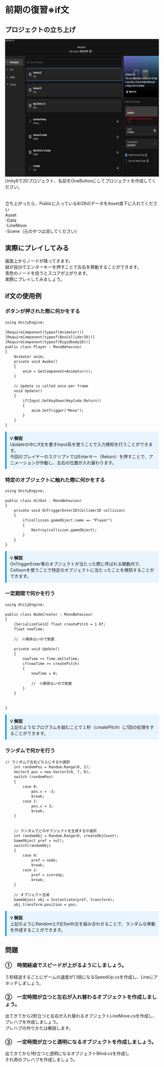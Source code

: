 # 前期の復習※if文

## プロジェクトの立ち上げ
<img src="Image/HighSchool_2025/OneButtonCreate.png" height="450"><br>
Unity6で2Dプロジェクト、名前をOneButtonにしてプロジェクトを作成してください。<br>
<br>
<br>
立ち上がったら、Publicに入っている8/26のデータをAsset直下に入れてください<br>
Asset<br>
-Data<br>
-LineMove<br>
-Scene（元のやつは消してください）<br>

## 実際にプレイしてみる
画面上からノードが降ってきます。<br>
緑が自分でエンターキーを押すことで左右を移動することができます。<br>
青色のノードを拾うとスコアが上がります。<br>
実際にプレイしてみましょう。<br>

## if文の使用例
### ボタンが押された際に何かをする
~~~ clike
using UnityEngine;

[RequireComponent(typeof(Animator))]
[RequireComponent(typeof(BoxCollider2D))]
[RequireComponent(typeof(Rigidbody2D))]
public class Player : MonoBehaviour
{
    Animator anim;
    private void Awake()
    {
        anim = GetComponent<Animator>();
    }

    // Update is called once per frame
    void Update()
    {
        if(Input.GetKeyDown(KeyCode.Return))
        {
            anim.SetTrigger("Move");
        }
    }
}
~~~
<div style="border-left: 5px solid #2d9cdb; background: #e8f4fd; padding: 0.8em; margin: 1em 0;">
  <strong>💡 解説</strong><br>
  Updateの中にif文を書きInput系を使うことで入力検知を行うことができます。<br>
  今回のプレイヤーのスクリプトではEnterキー（Return）を押すことで、アニメーションが作動し、左右の位置が入れ替わります。
</div>

### 特定のオブジェクトに触れた際に何かをする
~~~ clike
using UnityEngine;

public class HitOut : MonoBehaviour
{
    private void OnTriggerEnter2D(Collider2D collision)
    {
        if(collision.gameObject.name == "Player")
        {
            Destroy(collision.gameObject);
        }
    }
}
~~~
<div style="border-left: 5px solid #2d9cdb; background: #e8f4fd; padding: 0.8em; margin: 1em 0;">
  <strong>💡 解説</strong><br>
  OnTriggerEnter等のオブジェクトが当たった際に呼ばれる関数内で、<br>
  Collisonを使うことで特定のオブジェクトに当たったことを検知することができます。
</div>

### 一定期間で何かを行う
~~~ clike
using UnityEngine;

public class NodeCreater : MonoBehaviour
{
    [SerializeField] float createPitch = 1.0f;
    float nowTime;

    //　※関係ないので割愛

    private void Update()
    {
        nowTime += Time.deltaTime;
        if(nowTime >= createPitch)
        {
            nowTime = 0;

            //　※関係ないので割愛
        }
    }


}
~~~
<div style="border-left: 5px solid #2d9cdb; background: #e8f4fd; padding: 0.8em; margin: 1em 0;">
  <strong>💡 解説</strong><br>
  上記のようなプログラムを組むことで１秒（createPitch）に1回の処理をすることができます。
</div>

### ランダムで何かを行う
~~~ clike
// ランダムで左右どちらにするか選択
    int randomPos = Random.Range(0, 2);
    Vector3 pos = new Vector3(0, 7, 0);
    switch (randomPos)
    {
        case 0:
            pos.x = -3;
            break;
        case 1:
            pos.x = 3;
            break;
    }


    // ランダムでどのオブジェクトを生成するか選択
    int randomObj = Random.Range(0, createObjCount);
    GameObject pref = null;
    switch(randomObj)
    {
        case 0:
            pref = node;
            break;
        case 1:
            pref = scoreUp;
            break;
    }

    // オブジェクト生成
    GameObject obj = Instantiate(pref, transform);
    obj.transform.position = pos;
~~~
<div style="border-left: 5px solid #2d9cdb; background: #e8f4fd; padding: 0.8em; margin: 1em 0;">
  <strong>💡 解説</strong><br>
  上記のようにRandomとif文Swith文を組み合わせることで、ランダムな挙動を作成することができます。
</div>


## 問題
### ①　時間経過でスピードが上がるようにしましょう。
５秒経過するごとにゲームの速度が1.1倍になるSpeedUp.csを作成し、Lineにアタッチしましょう。

### ②　一定時間が立つと左右が入れ替わるオブジェクトを作成しましょう。
出てきてから2秒立つと左右が入れ替わるオブジェクトLineMove.csを作成し、<br>
プレハブを作成しましょう。<br>
プレハブの作りかたは解説します。

### ③　一定時間が立つと透明になるオブジェクトを作成しましょう。
出てきてから1秒立つと透明になるオブジェクトBlind.csを作成し<br>
それ用のプレハブを作成しましょう。<br>